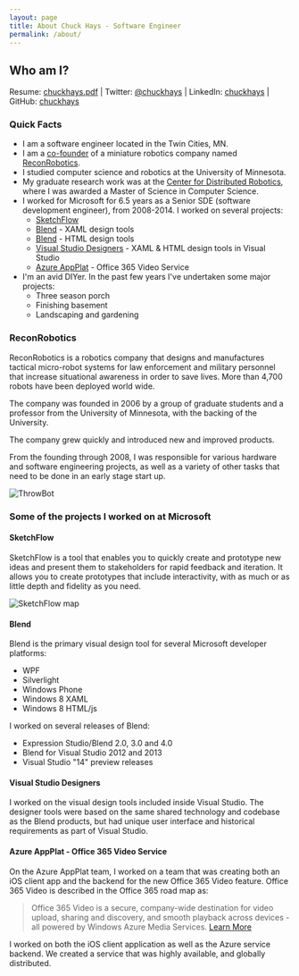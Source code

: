 ```yaml
---
layout: page
title: About Chuck Hays - Software Engineer
permalink: /about/
---
```

## Who am I?

Resume: [chuckhays.pdf](http://chuckhays.net/resumeFiles/resume071614.pdf) |
Twitter: [@chuckhays](https://twitter.com/chuckhays) |
LinkedIn: [chuckhays](http://www.linkedin.com/in/chuckhays) |
GitHub: [chuckhays](http://github.com/chuckhays)


### Quick Facts
* I am a software engineer located in the Twin Cities, MN. 
* I am a [co-founder](#reconrobotics) of a miniature robotics company named [ReconRobotics](http://reconrobotics.com).
* I studied computer science and robotics at the University of Minnesota.
* My graduate research work was at the [Center for Distributed Robotics](http://distrob.cs.umn.edu), where I was awarded a Master of Science in Computer Science.
* I worked for Microsoft for 6.5 years as a Senior SDE (software development engineer), from 2008-2014. I worked on several projects:
   * [SketchFlow](#sketchflow)
   * [Blend](#blend) - XAML design tools
   * [Blend](#blend) - HTML design tools
   * [Visual Studio Designers](#vstools) - XAML & HTML design tools in Visual Studio
   * [Azure AppPlat](#appPlat) - Office 365 Video Service
* I'm an avid DIYer. In the past few years I've undertaken some major projects:
   * Three season porch
   * Finishing basement
   * Landscaping and gardening


### ReconRobotics
<a name="reconrobotics"></a>
ReconRobotics is a robotics company that designs and manufactures tactical micro-robot systems for law enforcement and military personnel that increase situational awareness in order to save lives. More than 4,700 robots have been deployed world wide.

The company was founded in 2006 by a group of graduate students and a professor from the University of Minnesota, with the backing of the University.

The company grew quickly and introduced new and improved products.

From the founding through 2008, I was responsible for various hardware and software engineering projects, as well as a variety of other tasks that need to be done in an early stage start up.

![ThrowBot](../images/robot.jpg "ThrowBot from ReconRobotics")



### Some of the projects I worked on at Microsoft

<a name="sketchflow"></a>
#### SketchFlow
SketchFlow is a tool that enables you to quickly create and prototype new ideas and present them to stakeholders for rapid feedback and iteration. It allows you to create prototypes that include interactivity, with as much or as little depth and fidelity as you need.

![SketchFlow map](../images/sketchflowmap.png "SketchFlow map")

<a name="blend"></a>
#### Blend
Blend is the primary visual design tool for several Microsoft developer platforms:

* WPF
* Silverlight
* Windows Phone
* Windows 8 XAML
* Windows 8 HTML/js 

I worked on several releases of Blend:

* Expression Studio/Blend 2.0, 3.0 and 4.0
* Blend for Visual Studio 2012 and 2013
* Visual Studio "14" preview releases

<a name="vstools"></a>
#### Visual Studio Designers
I worked on the visual design tools included inside Visual Studio. The designer tools were based on the same shared technology and codebase as the Blend products, but had unique user interface and historical requirements as part of Visual Studio.

<a name="appPlat"></a>
#### Azure AppPlat - Office 365 Video Service

On the Azure AppPlat team, I worked on a team that was creating both an iOS client app and the backend for the new Office 365 Video feature. Office 365 Video is described in the Office 365 road map as:
> Office 365 Video is a secure, company-wide destination for video upload, sharing and discovery, and smooth playback across devices - all powered by Windows Azure Media Services. [Learn More](http://office.microsoft.com/en-us/products/redir/XT104358393.aspx)

I worked on both the iOS client application as well as the Azure service backend. We created a service that was highly available, and globally distributed.





